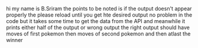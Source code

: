 hi my name is B.Sriram the points to be noted is if the output doesn't appear properly the please reload until you get hte desired output no problem in the code but it takes some time to get the data from the API and meanwhile it prints either half of the output or 
wrong output the right output should have moves of first pokemon then moves of second pokemon and then atlast the winner
